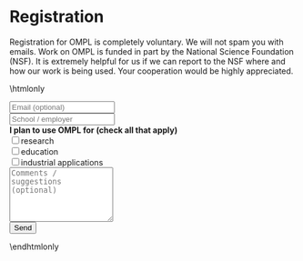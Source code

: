 # Registration

Registration for OMPL is completely voluntary. We will not spam you with emails. Work on OMPL is funded in part by the National Science Foundation (NSF). It is extremely helpful for us if we can report to the NSF where and how our work is being used. Your cooperation would be highly appreciated.

\htmlonly
<form class="form" role="form" action="http://formspree.io/mmoll@rice.edu" method="POST">
  <div class="form-group">
    <input type="email" class="form-control" name="_replyto" value='' placeholder="Email (optional)">
  </div>
  <div class="form-group">
    <input type="text" class="form-control" name="name" value='' placeholder="School / employer">
  </div>
  <div class="form-group">
    <b>I plan to use OMPL for (check all that apply)</b>
    <div class="checkbox"><label><input type="checkbox" name="research" value='yes'>research</label></div>
    <div class="checkbox"><label><input type="checkbox" name="education" value='yes'>education</label></div>
    <div class="checkbox"><label><input type="checkbox" name="industry" value='yes'>industrial applications</label></div>
  </div>
  <div class="form-group">
    <textarea id="message" name="message" rows=6 class="form-control" placeholder="Comments / suggestions (optional)"></textarea>
  </div>
  <input type="hidden" name="_next" value="thank-you.html" />
  <input type="hidden" name="_subject" value="=== OMPL registration ===" />
  <input type="text" name="_gotcha" style="display:none" />
  <input type="submit" value="Send" name='submit' class="btn btn-primary" />
</form>
\endhtmlonly